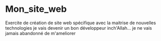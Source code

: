 # Mon_site_web
Exercite de création de site web spécifique avec la maitrise de nouvelles technologies
 je vais devenir un bon développeur inch'Allah...
je ne vais jamais abandonné de m'ameliorer
